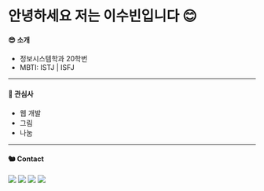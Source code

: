 # 안녕하세요 저는 이수빈입니다 😊

#### 😎 소개

- 정보시스템학과 20학번
- MBTI: ISTJ | ISFJ

---

#### 🌺 관심사

- 웹 개발
- 그림
- 나눔

---

#### 🐿️ Contact

<a href="https://www.instagram.com/su_bin4813"><img src="https://img.shields.io/badge/Instagram-E4405F?style=flat-square&logo=Instagram&logoColor=white"/></a>
<a href="https://github.com/Stephanie9349"><img src="https://img.shields.io/badge/GitHub-181717?style=flat-square&logo=GitHub&logoColor=white"/></a>
<a href="mailto:supiao0123@hanyang.ac.kr"><img src="https://img.shields.io/badge/Gmail-EA4335?style=flat-square&logo=Gmail&logoColor=white"/></a>
<a href="https://grafolio.naver.com/supiao9349"><img src="https://img.shields.io/badge/-Grafolio-2DB400" /></a>
